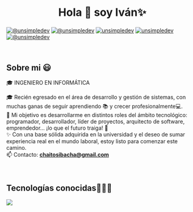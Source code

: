 <h1 align="center">Hola 👋  soy Iván✨ </h1> 

<!-- ============================= -->
<!--   SECCIÓN: Redes Sociales    -->
<!-- ============================= -->
<!-- Social media links start -->
<p align="left">
<a href="https://www.youtube.com/@unsimpledev" target="blank"><img align="center" src="https://img.shields.io/badge/YouTube-FF0000?style=for-the-badge&logo=youtube&logoColor=white" alt="@unsimpledev"  /></a>
<a href="https://www.tiktok.com/@unsimpledev" target="blank"><img align="center" src="https://img.shields.io/badge/TikTok-000000?style=for-the-badge&logo=tiktok&logoColor=white" alt="@unsimpledev" /></a>
<a href="https://linkedin.com/in/unsimpledev" target="blank"><img align="center" src="https://img.shields.io/badge/LinkedIn-0077B5?style=for-the-badge&logo=linkedin&logoColor=white" alt="unsimpledev"/></a>
<a href="https://fb.com/unsimpledev" target="blank"><img align="center" src="https://img.shields.io/badge/Facebook-1877F2?style=for-the-badge&logo=facebook&logoColor=white" alt="unsimpledev"  /></a>
<a href = "chaitosibacha@gmail.com" target="blank"><img align="center" src="https://img.shields.io/badge/Gmail-D14836?style=for-the-badge&logo=gmail&logoColor=white" alt="@unsimpledev"  /></a>
</p>
<!-- Social media links end -->

<br>

<!-- ============================= -->
<!--      SECCIÓN: Sobre mí       -->
<!-- ============================= -->
<h2>Sobre mi 😃</h2>
<!-- Intro start -->
<p align="left">
🎓 INGENIERO EN INFORMÁTICA

🎓 Recién egresado en el área de desarrollo y gestión de sistemas, con muchas ganas de seguir aprendiendo 📚 y crecer profesionalmente💻.  
🚀 Mi objetivo es desarrollarme en distintos roles del ámbito tecnológico: programador, desarrollador, líder de proyectos, arquitecto de software, emprendedor… ¡lo que el futuro traiga! 🙌  
✨ Con una base sólida adquirida en la universidad y el deseo de sumar experiencia real en el mundo laboral, estoy listo para comenzar este camino.  
📫 Contacto: **chaitosibacha@gmail.com**
</p>
<!-- Intro end -->

<br>

<!-- ============================= -->
<!--  SECCIÓN: Tecnologías        -->
<!-- ============================= -->
<h2>Tecnologías conocidas👨🏻‍💻</h2>
<!-- Tech stack icons -->
<p align="left">
  <a href="https://skillicons.dev">
  <img src="https://skillicons.dev/icons?i=c,cs,cpp,java,php,css,html,js,nodejs,mysql,gtk,git,github,postman,eclipse,vscode,bash,linux,ps&perline=12" />
  </a>

  </a>
</p>
<br>
